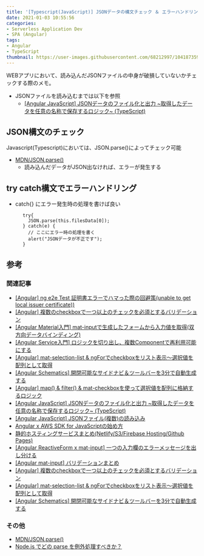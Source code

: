 ```yaml
---
title: '[Typescript(JavaScript)] JSONデータの構文チェック ＆ エラーハンドリング'
date: 2021-01-03 10:55:56
categories:
- Serverless Application Dev
- SPA (Angular)
tags: 
- Angular
- TypeScript
thumbnail: https://user-images.githubusercontent.com/68212997/104187359-03f3d280-545b-11eb-8bcf-f00fbf82ffe2.png
---
```


WEBアプリにおいて、読み込んだJSONファイルの中身が破損していないかチェックする際のメモ。

- JSONファイルを読み込むまでは以下を参照
  - [[Angular JavaScript] JSONデータのファイル化と出力 ~取得したデータを任意の名称で保存するロジック~ (TypeScript)](/Angular-JSONデータのファイル化と出力-クラウドから取得したデータを任意の名称で保存する/)

## JSON構文のチェック
Javascript(Typescript)においては、JSON.parse()によってチェック可能

- [MDN/JSON.parse()](https://developer.mozilla.org/ja/docs/Web/JavaScript/Reference/Global_Objects/JSON/parse)
    - 読み込んだデータがJSON出なければ、エラーが発生する

## try catch構文でエラーハンドリング
- catch{} にエラー発生時の処理を書けば良い
```
      try{
        JSON.parse(this.filesData[0]);
      } catch(e) {
        // ここにエラー時の処理を書く
        alert("JSONデータが不正です");
      }
```

## 参考
### 関連記事
- [[Angular] ng e2e Test 証明書エラーでハマった際の回避策(unable to get local issuer certificate))](/Angular-ng-e2e-Test-証明書エラーでハマった際の回避策/)
- [[Angular] 複数のcheckboxで一つ以上のチェックを必須とするバリデーション](/Angular-複数のcheckboxで一つ以上のチェックを必須とするバリデーション/)
- [[Angular Material入門] mat-inputで生成したフォームから入力値を取得(双方向データバインディング)](/Angular入門-mat-inputで生成したフォームから入力値を取得-双方向データバインディング/)
- [[Angular Service入門] ロジックを切り出し、複数Componentで再利用可能にする](/Angular-Service入門-ロジックを切り出し、複数Componentで再利用可能にする/)
- [[Angular] mat-selection-list & ngForでcheckboxをリスト表示～選択値を配列として取得](/Angular-mat-selection-listでcheckboxを表示～選択値を配列として取得/)
- [[Angular Schematics] 開閉可能なサイドナビ＆ツールバーを3分で自動生成する](/Angular-Schematics-開閉可能なサイドナビ＆ツールバーを3分で自動生成する/)
- [[Angular] map() & filter() & mat-checkboxを使って選択値を配列に格納するロジック](/Angular-map-fileter-mat-checkboxを使って選択値を配列に格納するロジック/)
- [[Angular JavaScript] JSONデータのファイル化と出力 ~取得したデータを任意の名称で保存するロジック~ (TypeScript)](/Angular-JSONデータのファイル化と出力-クラウドから取得したデータを任意の名称で保存する/)
- [[Angular JavaScript] JSONファイル(複数)の読み込み](/Angular-JavaScript-JSONファイルの読み込み/)
- [Angular x AWS SDK for JavaScriptの始め方](/Angular-x-AWS-SDK-for-JavaScriptの始め方/)
- [静的ホスティングサービスまとめ(Netlify/S3/Firebase Hosting/Github Pages)](/静的ホスティングサービスまとめ-Netlify-S3-Firebase-Hosting-Github-Pages/)
- [[Angular ReactiveForm x mat-input] 一つの入力欄のエラーメッセージを出し分ける](/Angular-ReactiveForm-x-mat-input-一つの入力欄のエラーメッセージを出し分ける/)
- [[Angular mat-input] バリデーションまとめ](/Angular-mat-input-バリデーションまとめ/)
- [[Angular] 複数のcheckboxで一つ以上のチェックを必須とするバリデーション](/Angular-複数のcheckboxで一つ以上のチェックを必須とするバリデーション/)
- [[Angular] mat-selection-list & ngForでcheckboxをリスト表示～選択値を配列として取得](/Angular-mat-selection-listでcheckboxを表示～選択値を配列として取得/)
- [[Angular Schematics] 開閉可能なサイドナビ＆ツールバーを3分で自動生成する](/Angular-Schematics-開閉可能なサイドナビ＆ツールバーを3分で自動生成する/)


### その他
- [MDN/JSON.parse()](https://developer.mozilla.org/ja/docs/Web/JavaScript/Reference/Global_Objects/JSON/parse)
- [Node.js でどの parse を例外処理すべきか？](https://qiita.com/att55/items/bca30d1a03c923010240)
